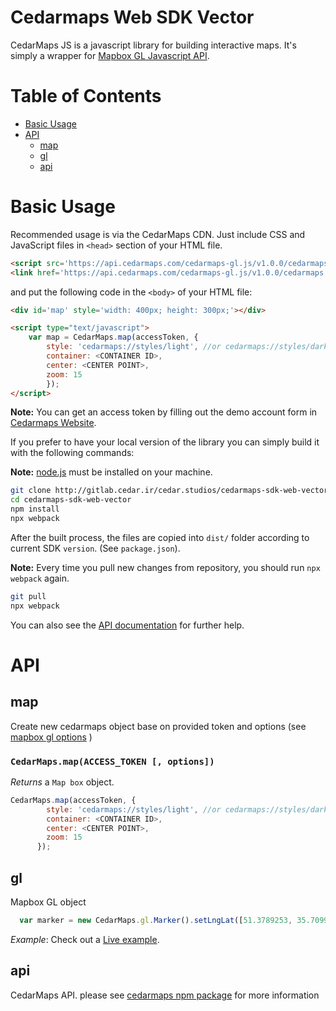 # Cedarmaps Web SDK Vector

CedarMaps JS is a javascript library for building interactive maps. It's simply a wrapper for [Mapbox GL Javascript API](https://github.com/mapbox/mapbox-gl-js).

# Table of Contents
- [Basic Usage](#basic-usage)
- [API](#api)
	- [map](#map)
	- [gl](#gl)
	- [api](#api)

# Basic Usage

Recommended usage is via the CedarMaps CDN. Just include CSS and JavaScript files in `<head>` section of your HTML file.

```html
<script src='https://api.cedarmaps.com/cedarmaps-gl.js/v1.0.0/cedarmaps.js'></script>
<link href='https://api.cedarmaps.com/cedarmaps-gl.js/v1.0.0/cedarmaps.css' rel='stylesheet'/>
```

and put the following code in the `<body>` of your HTML file:

```html
<div id='map' style='width: 400px; height: 300px;'></div>

<script type="text/javascript">
	var map = CedarMaps.map(accessToken, {
        style: 'cedarmaps://styles/light', //or cedarmaps://styles/dark
        container: <CONTAINER ID>,
        center: <CENTER POINT>,
        zoom: 15
        });
</script>
```
**Note:** You can get an access token by filling out the demo account form in [Cedarmaps Website](https://www.cedarmaps.com/#demo).

If you prefer to have your local version of the library you can simply build it with the following commands:

**Note:** [node.js](http://nodejs.org/) must be installed on your machine.

```sh
git clone http://gitlab.cedar.ir/cedar.studios/cedarmaps-sdk-web-vector.git
cd cedarmaps-sdk-web-vector
npm install
npx webpack
```

After the built process, the files are copied into `dist/` folder according to current SDK `version`. (See `package.json`).

**Note:** Every time you pull new changes from repository, you should run `npx webpack` again.
```sh
git pull
npx webpack
```

You can also see the [API documentation](hhttps://www.mapbox.com/mapbox-gl-js) for further help.

# API

## map
Create new cedarmaps object base on provided token and options (see [mapbox gl options](https://www.mapbox.com/mapbox-gl-js/api/#map) )

### `CedarMaps.map(ACCESS_TOKEN [, options])`

_Returns_ a `Map box` object.

```javascript
CedarMaps.map(accessToken, {
        style: 'cedarmaps://styles/light', //or cedarmaps://styles/dark
        container: <CONTAINER ID>,
        center: <CENTER POINT>,
        zoom: 15
      });
```


## gl
Mapbox GL object
```javascript
  var marker = new CedarMaps.gl.Marker().setLngLat([51.3789253, 35.709987]).addTo(map)
```

_Example_: Check out a [Live example](https://demo.cedarmaps.com/websdk-vector/demos/basic-map-marker.html).

## api
CedarMaps API. please see [cedarmaps npm package](https://www.npmjs.com/package/cedar-maps) for more information